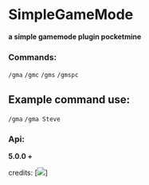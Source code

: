 # SimpleGameMode
**a simple gamemode plugin pocketmine**
### Commands:
```/gma```
```/gmc```
```/gms```
```/gmspc```
## Example command use:
```/gma```
```/gma Steve```
### Api:
**5.0.0 +**

credits: [![](https://github.com/rianmlna)]

